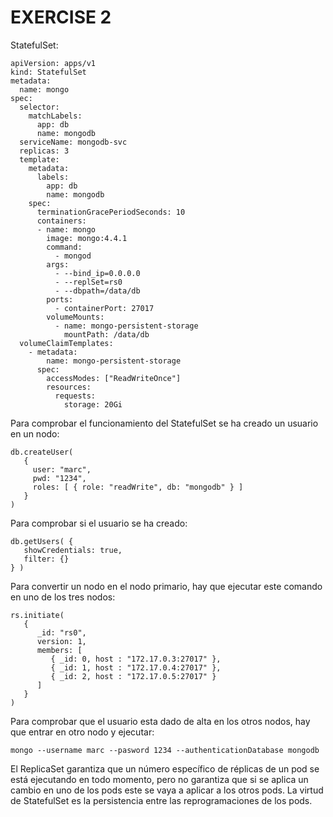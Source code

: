 EXERCISE 2
==========

StatefulSet:
```
apiVersion: apps/v1
kind: StatefulSet
metadata:
  name: mongo
spec:
  selector:
    matchLabels:
      app: db
      name: mongodb
  serviceName: mongodb-svc
  replicas: 3
  template:
    metadata:
      labels:
        app: db
        name: mongodb
    spec:
      terminationGracePeriodSeconds: 10
      containers:
      - name: mongo
        image: mongo:4.4.1
        command:
          - mongod
        args:
          - --bind_ip=0.0.0.0
          - --replSet=rs0
          - --dbpath=/data/db
        ports:
          - containerPort: 27017
        volumeMounts:
          - name: mongo-persistent-storage
            mountPath: /data/db
  volumeClaimTemplates:
    - metadata:
        name: mongo-persistent-storage
      spec:
        accessModes: ["ReadWriteOnce"]
        resources:
          requests:
            storage: 20Gi
```

Para comprobar el funcionamiento del StatefulSet se ha creado un usuario en un nodo:
```
db.createUser(
   {
     user: "marc",
     pwd: "1234",
     roles: [ { role: "readWrite", db: "mongodb" } ]
   }
)
```

Para comprobar si el usuario se ha creado:
```
db.getUsers( {
   showCredentials: true,
   filter: {}
} )
```

Para convertir un nodo en el nodo primario, hay que ejecutar este comando en uno de los tres nodos:
```
rs.initiate(
   {
      _id: "rs0",
      version: 1,
      members: [
         { _id: 0, host : "172.17.0.3:27017" },
         { _id: 1, host : "172.17.0.4:27017" },
         { _id: 2, host : "172.17.0.5:27017" }
      ]
   }
)
```

Para comprobar que el usuario esta dado de alta en los otros nodos, hay que entrar en otro nodo y ejecutar:
```
mongo --username marc --pasword 1234 --authenticationDatabase mongodb
```

El ReplicaSet garantiza que un número específico de réplicas de un pod se está ejecutando en todo momento, pero no garantiza que si se aplica un cambio en uno de los pods este se vaya a aplicar a los otros pods. La virtud de StatefulSet es la persistencia entre las reprogramaciones de los pods.